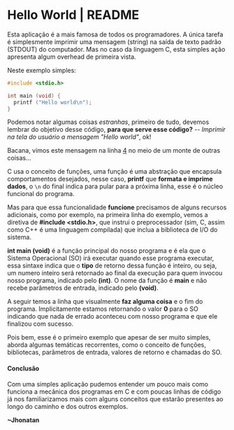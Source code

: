 # Hello World | README #

Esta aplicação é a mais famosa de todos os programadores. A única tarefa é
simplesmente imprimir uma mensagem (string) na saída de texto padrão (STDOUT)
do computador. Mas no caso da linguagem C, esta simples ação apresenta algum
overhead de primeira vista.

Neste exemplo simples:
```c
#include <stdio.h>

int main (void) {
  printf ("Hello world\n");
}
```

Podemos notar algumas coisas *estranhas*, primeiro de tudo, devemos lembrar do
objetivo desse código, **para que serve esse código?** -- *Imprimir na tela do
usuário a mensagem "Hello world"*, ok!

Bacana, vimos este mensagem na linha [4](https://github.com/jhonatancasale/learning-c/blob/master/conceitos/basicos/gerais/0x00_hello_world/hello_world.c) no meio de um monte de outras coisas...

C usa o conceito de funções, uma função é uma abstração que encapsula
comportamentos desejados, nesse caso, **printf** que **formata e imprime
dados**, o `\n` do final indica para pular para a próxima linha, esse é o
núcleo funcional do programa.

Mas para que essa funcionalidade **funcione** precisamos de alguns recursos
adicionais, como por exemplo, na primeira linha do exemplo, vemos a diretiva de
**#include <stdio.h>**, que instrui o preprocessador (sim, C, assim como C++ é
uma linguagem compilada) que inclua a biblioteca de I/O do sistema.

**int main (void)** é a função principal do nosso programa e é ela que o
Sistema Operacional (SO) irá executar quando esse programa executar, essa
sintaxe indica que o **tipo** de retorno dessa função é inteiro, ou seja, um
numero inteiro será retornado ao final da execução para quem invocou nosso
programa, indicado pelo **(int)**. O nome da função é **main** e não recebe
parâmetros de entrada, indicado pelo **(void)**.

A seguir temos a linha que visualmente **faz alguma coisa** e o fim do
programa. Implicitamente estamos retornando o valor **0** para o SO indicando
que nada de errado aconteceu com nosso programa e que ele finalizou com
sucesso.

Pois bem, esse é o primeiro exemplo que apesar de ser muito simples, aborda
algumas temáticas recorrentes, como o conceito de funções, bibliotecas,
parâmetros de entrada, valores de retorno e chamadas do SO.

#### Conclusão ####
Com uma simples aplicação pudemos entender um pouco mais como funciona a
mecânica dos programas em C e com poucas linhas de código já nos familiarizamos
mais com alguns conceitos que estarão presentes ao longo do caminho e dos
outros exemplos.

**~Jhonatan**
